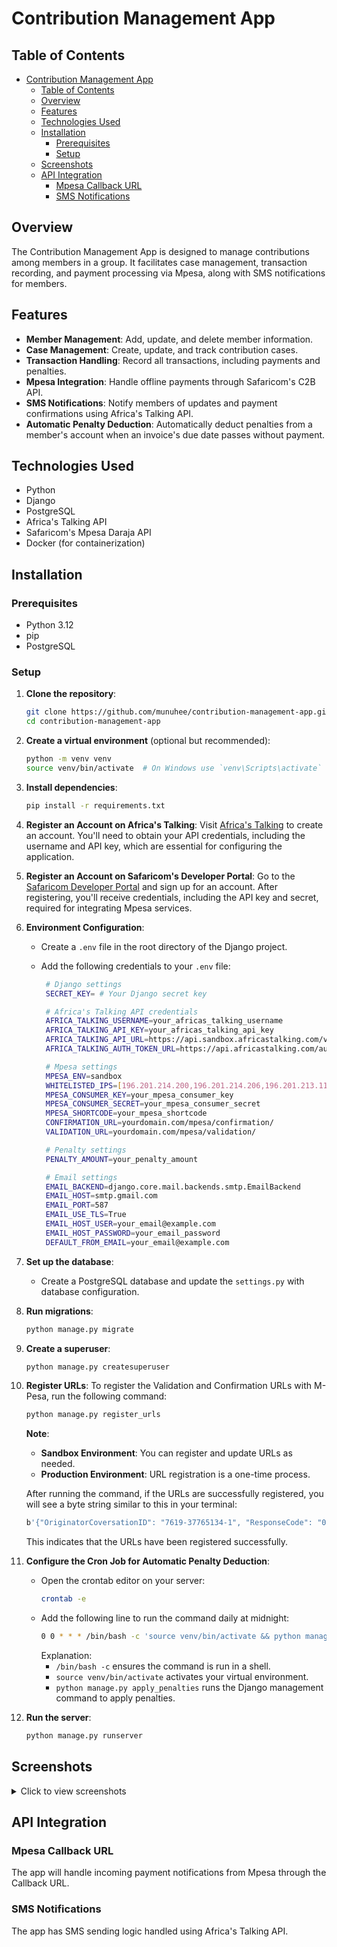 # Contribution Management App

## Table of Contents
- [Contribution Management App](#contribution-management-app)
  - [Table of Contents](#table-of-contents)
  - [Overview](#overview)
  - [Features](#features)
  - [Technologies Used](#technologies-used)
  - [Installation](#installation)
    - [Prerequisites](#prerequisites)
    - [Setup](#setup)
  - [Screenshots](#screenshots)
  - [API Integration](#api-integration)
    - [Mpesa Callback URL](#mpesa-callback-url)
    - [SMS Notifications](#sms-notifications)

## Overview

The Contribution Management App is designed to manage contributions among members in a group. It facilitates case management, transaction recording, and payment processing via Mpesa, along with SMS notifications for members.

## Features

- **Member Management**: Add, update, and delete member information.
- **Case Management**: Create, update, and track contribution cases.
- **Transaction Handling**: Record all transactions, including payments and penalties.
- **Mpesa Integration**: Handle offline payments through Safaricom's C2B API.
- **SMS Notifications**: Notify members of updates and payment confirmations using Africa's Talking API.
- **Automatic Penalty Deduction**: Automatically deduct penalties from a member's account when an invoice's due date passes without payment.

## Technologies Used

- Python
- Django
- PostgreSQL
- Africa's Talking API
- Safaricom's Mpesa Daraja API
- Docker (for containerization)

## Installation

### Prerequisites

- Python 3.12
- pip
- PostgreSQL

### Setup

1. **Clone the repository**:
   ```bash
   git clone https://github.com/munuhee/contribution-management-app.git
   cd contribution-management-app
   ```

2. **Create a virtual environment** (optional but recommended):
   ```bash
   python -m venv venv
   source venv/bin/activate  # On Windows use `venv\Scripts\activate`
   ```

3. **Install dependencies**:
   ```bash
   pip install -r requirements.txt
   ```

4. **Register an Account on Africa's Talking**:
   Visit [Africa's Talking](https://africastalking.com/) to create an account. You'll need to obtain your API credentials, including the username and API key, which are essential for configuring the application.

5. **Register an Account on Safaricom's Developer Portal**:
   Go to the [Safaricom Developer Portal](https://developer.safaricom.co.ke/) and sign up for an account. After registering, you'll receive credentials, including the API key and secret, required for integrating Mpesa services.

6. **Environment Configuration**:
   - Create a `.env` file in the root directory of the Django project.
   - Add the following credentials to your `.env` file:

     ```bash
      # Django settings
      SECRET_KEY= # Your Django secret key

      # Africa's Talking API credentials
      AFRICA_TALKING_USERNAME=your_africas_talking_username
      AFRICA_TALKING_API_KEY=your_africas_talking_api_key
      AFRICA_TALKING_API_URL=https://api.sandbox.africastalking.com/version1/messaging
      AFRICA_TALKING_AUTH_TOKEN_URL=https://api.africastalking.com/auth-token/generate

      # Mpesa settings
      MPESA_ENV=sandbox
      WHITELISTED_IPS=[196.201.214.200,196.201.214.206,196.201.213.114,196.201.214.207,196.201.214.208,196.201.213.44,196.201.212.127,196.201.212.138,196.201.212.129,196.201.212.136,196.201.212.74,196.201.212.69]
      MPESA_CONSUMER_KEY=your_mpesa_consumer_key
      MPESA_CONSUMER_SECRET=your_mpesa_consumer_secret
      MPESA_SHORTCODE=your_mpesa_shortcode
      CONFIRMATION_URL=yourdomain.com/mpesa/confirmation/
      VALIDATION_URL=yourdomain.com/mpesa/validation/

      # Penalty settings
      PENALTY_AMOUNT=your_penalty_amount

      # Email settings
      EMAIL_BACKEND=django.core.mail.backends.smtp.EmailBackend
      EMAIL_HOST=smtp.gmail.com
      EMAIL_PORT=587
      EMAIL_USE_TLS=True
      EMAIL_HOST_USER=your_email@example.com
      EMAIL_HOST_PASSWORD=your_email_password
      DEFAULT_FROM_EMAIL=your_email@example.com

     ```

7. **Set up the database**:
   - Create a PostgreSQL database and update the `settings.py` with database configuration.

8. **Run migrations**:
   ```bash
   python manage.py migrate
   ```

9. **Create a superuser**:
    ```bash
    python manage.py createsuperuser
    ```

10. **Register URLs**:
    To register the Validation and Confirmation URLs with M-Pesa, run the following command:

    ```bash
    python manage.py register_urls
    ```

    **Note**:
    - **Sandbox Environment**: You can register and update URLs as needed.
    - **Production Environment**: URL registration is a one-time process.

    After running the command, if the URLs are successfully registered, you will see a byte string similar to this in your terminal:

    ```bash
    b'{"OriginatorCoversationID": "7619-37765134-1", "ResponseCode": "0", "ResponseDescription": "success"}'
    ```

    This indicates that the URLs have been registered successfully.

11. **Configure the Cron Job for Automatic Penalty Deduction**:
    - Open the crontab editor on your server:
      ```bash
      crontab -e
      ```
    - Add the following line to run the command daily at midnight:
      ```bash
      0 0 * * * /bin/bash -c 'source venv/bin/activate && python manage.py apply_penalties'
      ```
      Explanation:
      - `/bin/bash -c` ensures the command is run in a shell.
      - `source venv/bin/activate` activates your virtual environment.
      - `python manage.py apply_penalties` runs the Django management command to apply penalties.

12. **Run the server**:
    ```bash
    python manage.py runserver
    ```

## Screenshots

<details>
  <summary>Click to view screenshots</summary>

  ![Screenshot 2025-01-19 181803](https://github.com/user-attachments/assets/6b9ce82a-af09-4d34-bd1e-d7b1a974ea7f)
  
  ![Screenshot 2025-01-28 200935](https://github.com/user-attachments/assets/42207e03-9598-49ab-87f1-2bc1f630042b)
  
  ![Screenshot 2025-01-28 200607](https://github.com/user-attachments/assets/a2354ed8-0061-4661-aab9-55c074f3fa6c)
  
  ![Screenshot 2025-01-28 200553](https://github.com/user-attachments/assets/8327d407-2437-4914-a29b-42eb7457123e)
  
  ![Screenshot 2025-01-28 200540](https://github.com/user-attachments/assets/29e29239-ed83-4784-8cda-34bc1d4d2dfb)
  
  ![Screenshot 2025-01-28 201437](https://github.com/user-attachments/assets/1b10dde1-daf9-4c29-bfab-8706803f98c6)
  
  ![Screenshot 2025-01-19 204735](https://github.com/user-attachments/assets/1fe0c6a3-bbf2-4c3c-9e4e-e4db103aee55)
  
  ![Screenshot 2025-01-19 181731](https://github.com/user-attachments/assets/28ad7385-2363-490f-8d62-0b4780e7887d)
  
  ![Screenshot 2025-01-19 181839](https://github.com/user-attachments/assets/2387d5be-87e7-4a1f-b9b9-e107e633065e)
  
  ![Screenshot 2025-01-19 181912](https://github.com/user-attachments/assets/3dc4cba0-2cc7-412c-9b42-191df4142e22)

</details>


## API Integration

### Mpesa Callback URL

The app will handle incoming payment notifications from Mpesa through the Callback URL.

### SMS Notifications

The app has SMS sending logic handled using Africa's Talking API.

